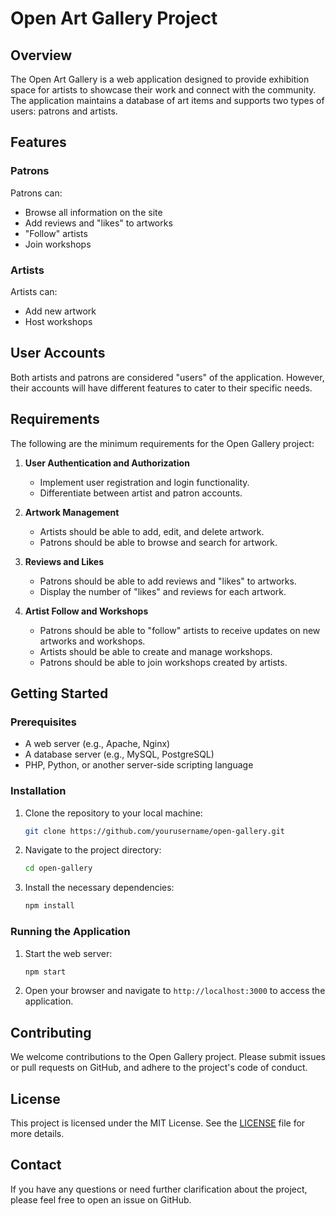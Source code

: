 # Open Art Gallery Project

## Overview
The Open Art Gallery is a web application designed to provide exhibition space for artists to showcase their work and connect with the community. The application maintains a database of art items and supports two types of users: patrons and artists. 

## Features

### Patrons
Patrons can:
- Browse all information on the site
- Add reviews and "likes" to artworks
- "Follow" artists
- Join workshops

### Artists
Artists can:
- Add new artwork
- Host workshops

## User Accounts
Both artists and patrons are considered "users" of the application. However, their accounts will have different features to cater to their specific needs.

## Requirements
The following are the minimum requirements for the Open Gallery project:

1. **User Authentication and Authorization**
   - Implement user registration and login functionality.
   - Differentiate between artist and patron accounts.

2. **Artwork Management**
   - Artists should be able to add, edit, and delete artwork.
   - Patrons should be able to browse and search for artwork.

3. **Reviews and Likes**
   - Patrons should be able to add reviews and "likes" to artworks.
   - Display the number of "likes" and reviews for each artwork.

4. **Artist Follow and Workshops**
   - Patrons should be able to "follow" artists to receive updates on new artworks and workshops.
   - Artists should be able to create and manage workshops.
   - Patrons should be able to join workshops created by artists.

## Getting Started

### Prerequisites
- A web server (e.g., Apache, Nginx)
- A database server (e.g., MySQL, PostgreSQL)
- PHP, Python, or another server-side scripting language

### Installation
1. Clone the repository to your local machine:
   ```sh
   git clone https://github.com/yourusername/open-gallery.git
   ```
2. Navigate to the project directory:
   ```sh
   cd open-gallery
   ```
3. Install the necessary dependencies:
   ```sh
   npm install
   ```

### Running the Application
1. Start the web server:
   ```sh
   npm start
   ```
2. Open your browser and navigate to `http://localhost:3000` to access the application.

## Contributing
We welcome contributions to the Open Gallery project. Please submit issues or pull requests on GitHub, and adhere to the project's code of conduct.

## License
This project is licensed under the MIT License. See the [LICENSE](LICENSE) file for more details.

## Contact
If you have any questions or need further clarification about the project, please feel free to open an issue on GitHub.

